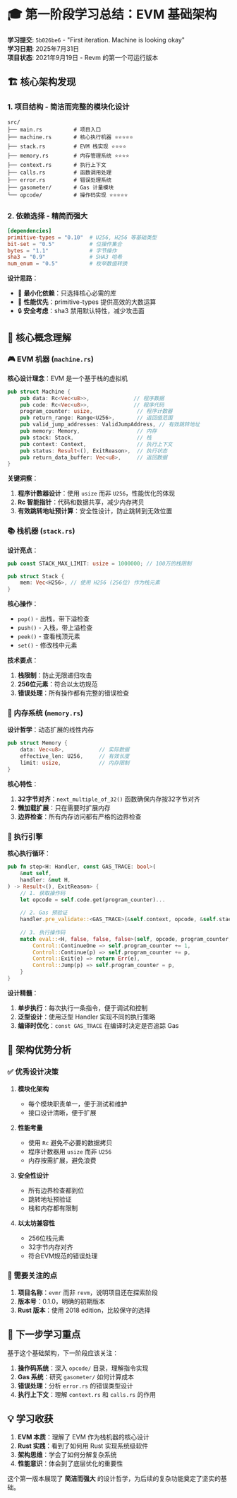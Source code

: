# 🎓 第一阶段学习总结：EVM 基础架构

**学习提交**: `5b026be6` - "First iteration. Machine is looking okay"  
**学习日期**: 2025年7月31日  
**项目状态**: 2021年9月19日 - Revm 的第一个可运行版本

## 🏗️ 核心架构发现

### 1. **项目结构** - 简洁而完整的模块化设计

```
src/
├── main.rs          # 项目入口
├── machine.rs       # 核心执行机器 ⭐⭐⭐⭐⭐
├── stack.rs         # EVM 栈实现 ⭐⭐⭐⭐
├── memory.rs        # 内存管理系统 ⭐⭐⭐⭐
├── context.rs       # 执行上下文
├── calls.rs         # 函数调用处理
├── error.rs         # 错误处理系统
├── gasometer/       # Gas 计量模块
└── opcode/          # 操作码实现 ⭐⭐⭐⭐⭐
```

### 2. **依赖选择** - 精简而强大

```toml
[dependencies]
primitive-types = "0.10"  # U256, H256 等基础类型
bit-set = "0.5"           # 位操作集合
bytes = "1.1"             # 字节操作
sha3 = "0.9"              # SHA3 哈希
num_enum = "0.5"          # 枚举数值转换
```

**设计思路**：
- 🎯 **最小化依赖**：只选择核心必需的库
- 🚀 **性能优先**：primitive-types 提供高效的大数运算
- 🔒 **安全考虑**：sha3 禁用默认特性，减少攻击面

## 🧠 核心概念理解

### 🎮 EVM 机器 (`machine.rs`)

**核心设计理念**：EVM 是一个基于栈的虚拟机

```rust
pub struct Machine {
    pub data: Rc<Vec<u8>>,              // 程序数据
    pub code: Rc<Vec<u8>>,              // 程序代码
    program_counter: usize,              // 程序计数器
    pub return_range: Range<U256>,       // 返回值范围
    pub valid_jump_addresses: ValidJumpAddress, // 有效跳转地址
    pub memory: Memory,                  // 内存
    pub stack: Stack,                    // 栈
    pub context: Context,                // 执行上下文
    pub status: Result<(), ExitReason>,  // 执行状态
    pub return_data_buffer: Vec<u8>,     // 返回数据
}
```

**关键洞察**：
1. **程序计数器设计**：使用 `usize` 而非 `U256`，性能优化的体现
2. **Rc 智能指针**：代码和数据共享，减少内存拷贝
3. **有效跳转地址预计算**：安全性设计，防止跳转到无效位置

### 📚 栈机器 (`stack.rs`)

**设计亮点**：
```rust
pub const STACK_MAX_LIMIT: usize = 1000000; // 100万的栈限制

pub struct Stack {
    mem: Vec<H256>, // 使用 H256 (256位) 作为栈元素
}
```

**核心操作**：
- `pop()` - 出栈，带下溢检查
- `push()` - 入栈，带上溢检查  
- `peek()` - 查看栈顶元素
- `set()` - 修改栈中元素

**技术要点**：
1. **栈限制**：防止无限递归攻击
2. **256位元素**：符合以太坊规范
3. **错误处理**：所有操作都有完整的错误检查

### 💾 内存系统 (`memory.rs`)

**设计哲学**：动态扩展的线性内存

```rust
pub struct Memory {
    data: Vec<u8>,           // 实际数据
    effective_len: U256,     // 有效长度
    limit: usize,            // 内存限制
}
```

**核心特性**：
1. **32字节对齐**：`next_multiple_of_32()` 函数确保内存按32字节对齐
2. **懒加载扩展**：只在需要时扩展内存
3. **边界检查**：所有内存访问都有严格的边界检查

### 🔧 执行引擎

**核心执行循环**：
```rust
pub fn step<H: Handler, const GAS_TRACE: bool>(
    &mut self,
    handler: &mut H,
) -> Result<(), ExitReason> {
    // 1. 获取操作码
    let opcode = self.code.get(program_counter)...
    
    // 2. Gas 预验证
    handler.pre_validate::<GAS_TRACE>(&self.context, opcode, &self.stack)...
    
    // 3. 执行操作码
    match eval::<H, false, false, false>(self, opcode, program_counter, handler) {
        Control::ContinueOne => self.program_counter += 1,
        Control::Continue(p) => self.program_counter += p,
        Control::Exit(e) => return Err(e),
        Control::Jump(p) => self.program_counter = p,
    }
}
```

**设计精髓**：
1. **单步执行**：每次执行一条指令，便于调试和控制
2. **泛型设计**：使用泛型 Handler 实现不同的执行策略
3. **编译时优化**：`const GAS_TRACE` 在编译时决定是否追踪 Gas

## 🎯 架构优势分析

### ✅ 优秀设计决策

1. **模块化架构**
   - 每个模块职责单一，便于测试和维护
   - 接口设计清晰，便于扩展

2. **性能考量**
   - 使用 `Rc` 避免不必要的数据拷贝
   - 程序计数器用 `usize` 而非 `U256`
   - 内存按需扩展，避免浪费

3. **安全性设计**
   - 所有边界检查都到位
   - 跳转地址预验证
   - 栈和内存都有限制

4. **以太坊兼容性**
   - 256位栈元素
   - 32字节内存对齐
   - 符合EVM规范的错误处理

### 🤔 需要关注的点

1. **项目名称**：`evmr` 而非 `revm`，说明项目还在探索阶段
2. **版本号**：0.1.0，明确的初期版本
3. **Rust 版本**：使用 2018 edition，比较保守的选择

## 🚀 下一步学习重点

基于这个基础架构，下一阶段应该关注：

1. **操作码系统**：深入 `opcode/` 目录，理解指令实现
2. **Gas 系统**：研究 `gasometer/` 如何计算成本
3. **错误处理**：分析 `error.rs` 的错误类型设计
4. **执行上下文**：理解 `context.rs` 和 `calls.rs` 的作用

## 💡 学习收获

1. **EVM 本质**：理解了 EVM 作为栈机器的核心设计
2. **Rust 实践**：看到了如何用 Rust 实现系统级软件
3. **架构思维**：学会了如何分解复杂系统
4. **性能意识**：体会到了底层优化的重要性

这个第一版本展现了 **简洁而强大** 的设计哲学，为后续的复杂功能奠定了坚实的基础。

